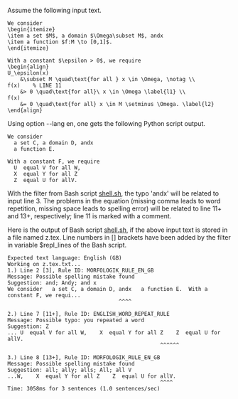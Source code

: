 Assume the following input text.
```
We consider
\begin{itemize}
\item a set $M$, a domain $\Omega\subset M$, andx
\item a function $f:M \to [0,1]$.
\end{itemize}

With a constant $\epsilon > 0$, we require
\begin{align}
U_\epsilon(x)
    &\subset M \quad\text{for all } x \in \Omega, \notag \\
f(x)    % LINE 11
    &> 0 \quad\text{for all}\ x \in \Omega \label{l1} \\
f(x)
    &= 0 \quad\text{for all} x \in M \setminus \Omega. \label{l2}
\end{align}
```
Using option --lang en, one gets the following Python script output.
```
We consider
  a set C, a domain D, andx
  a function E.

With a constant F, we require
  U  equal V for all W, 
  X  equal Y for all Z 
  Z  equal U for allV. 
```
With the filter from Bash script [shell.sh](shell.sh), the typo 'andx'
will be related to input line 3.
The problems in the equation (missing comma leads to word repetition,
missing space leads to spelling error) will be related to line 11+ and 13+,
respectively; line 11 is marked with a comment.

Here is the output of Bash script [shell.sh](shell.sh), if the above input
text is stored in a file named z.tex.
Line numbers in \[\] brackets have been added by the filter in variable
\$repl\_lines of the Bash script.
```
Expected text language: English (GB)
Working on z.tex.txt...
1.) Line 2 [3], Rule ID: MORFOLOGIK_RULE_EN_GB
Message: Possible spelling mistake found
Suggestion: and; Andy; and x
We consider   a set C, a domain D, andx   a function E.  With a constant F, we requi...
                                   ^^^^                                             

2.) Line 7 [11+], Rule ID: ENGLISH_WORD_REPEAT_RULE
Message: Possible typo: you repeated a word
Suggestion: Z
... U  equal V for all W,    X  equal Y for all Z    Z  equal U for allV.  
                                                ^^^^^^                     

3.) Line 8 [13+], Rule ID: MORFOLOGIK_RULE_EN_GB
Message: Possible spelling mistake found
Suggestion: all; ally; alls; All; all V
...W,    X  equal Y for all Z    Z  equal U for allV.  
                                                ^^^^   
Time: 3058ms for 3 sentences (1.0 sentences/sec)
```
